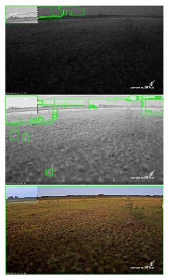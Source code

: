 ![20200724-020807-023812](in/20200724/20200724-020807-023812_0_.jpg)
![20200724-023817-030822](in/20200724/20200724-023817-030822_0_.jpg)
![20200724-030827-033832](in/20200724/20200724-030827-033832_0_.jpg)
